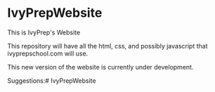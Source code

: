 # IvyPrepWebsite
This is IvyPrep's Website

This repository will have all the html, css, and possibly javascript that ivyprepschool.com will use.

This new version of the website is currently under development.


Suggestions:# IvyPrepWebsite
